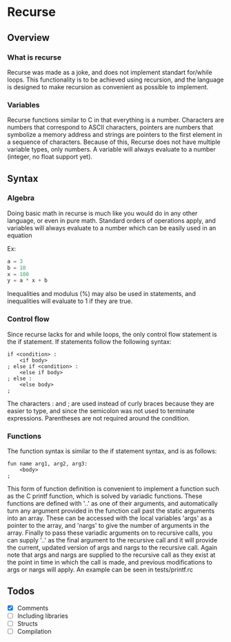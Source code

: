 # Recurse
## Overview
### What is recurse
Recurse was made as a joke, and does not implement standart for/while loops. This functionality is to be achieved using recursion, and the language is designed to make recursion as convenient as possible to implement.

### Variables
Recurse functions similar to C in that everything is a number. Characters are numbers that correspond to ASCII characters, pointers are numbers that symbolize a memory address and strings are pointers to the first element in a sequence of characters. Because of this, Recurse does not have multiple variable types, only numbers. A variable will always evaluate to a number (integer, no float support yet). 

## Syntax
### Algebra
Doing basic math in recurse is much like you would do in any other language, or even in pure math. Standard orders of operations apply, and variables will always evaluate to a number which can be easily used in an equation

Ex:
```Python
a = 3
b = 10
x = 100
y = a * x + b
```

Inequalities and modulus (%) may also be used in statements, and inequalities will evaluate to 1 if they are true.

### Control flow
Since recurse lacks for and while loops, the only control flow statement is the if statement. If statements follow the following syntax:
```
if <condition> :
    <if body>
; else if <condition> :
    <else if body>
; else :
    <else body>
;
```
The characters : and ; are used instead of curly braces because they are easier to type, and since the semicolon was not used to terminate expressions. Parentheses are not required around the condition.

### Functions
The function syntax is similar to the if statement syntax, and is as follows:
```
fun name arg1, arg2, arg3:
    <body>
;
```
This form of function definition is convenient to implement a function such as the C printf function, which is solved by variadic functions. These functions are defined with '..' as one of their arguments, and automatically turn any argument provided in the function call past the static arguments into an array. These can be accessed with the local variables 'args' as a pointer to the array, and 'nargs' to give the number of arguments in the array. Finally to pass these variadic arguments on to recursive calls, you can supply '..' as the final argument to the recursive call and it will provide the current, updated version of args and nargs to the recursive call. Again note that args and nargs are supplied to the recursive call as they exist at the point in time in which the call is made, and previous modifications to args or nargs will apply. An example can be seen in tests/printf.rc

## Todos
- [x] Comments
- [ ] Including libraries
- [ ] Structs
- [ ] Compilation